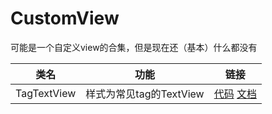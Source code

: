# CustomView
可能是一个自定义view的合集，但是现在还（基本）什么都没有

|类名|功能|链接|
|--|--|--|
|TagTextView|样式为常见tag的TextView|[代码][tag_tv] [文档][tag_tv_readme]


[tag_tv]:https://github.com/ddancn/CustomView/blob/master/view/src/main/java/com/ddancn/view/tag/TagTextView.kt
[tag_tv_readme]:https://github.com/ddancn/CustomView/blob/master/view/readme/tag_tv/TagTextView.md
